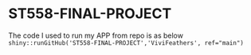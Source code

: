 # ST558-FINAL-PROJECT

The code I used to run my APP from repo is as below
`shiny::runGitHub('ST558-FINAL-PROJECT','ViviFeathers', ref="main")`
